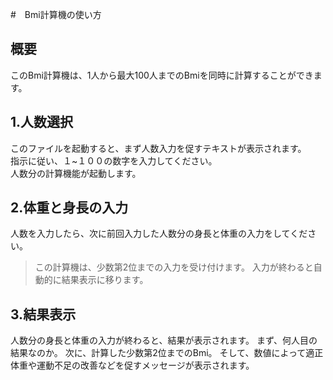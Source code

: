 #　Bmi計算機の使い方
## 概要

このBmi計算機は、1人から最大100人までのBmiを同時に計算することができます。  

## 1.人数選択
このファイルを起動すると、まず人数入力を促すテキストが表示されます。  
指示に従い、１~１００の数字を入力してください。  
人数分の計算機能が起動します。
## 2.体重と身長の入力
人数を入力したら、次に前回入力した人数分の身長と体重の入力をしてください。  
>この計算機は、少数第2位までの入力を受け付けます。
入力が終わると自動的に結果表示に移ります。
## 3.結果表示
人数分の身長と体重の入力が終わると、結果が表示されます。
まず、何人目の結果なのか。
次に、計算した少数第2位までのBmi。
そして、数値によって適正体重や運動不足の改善などを促すメッセージが表示されます。
